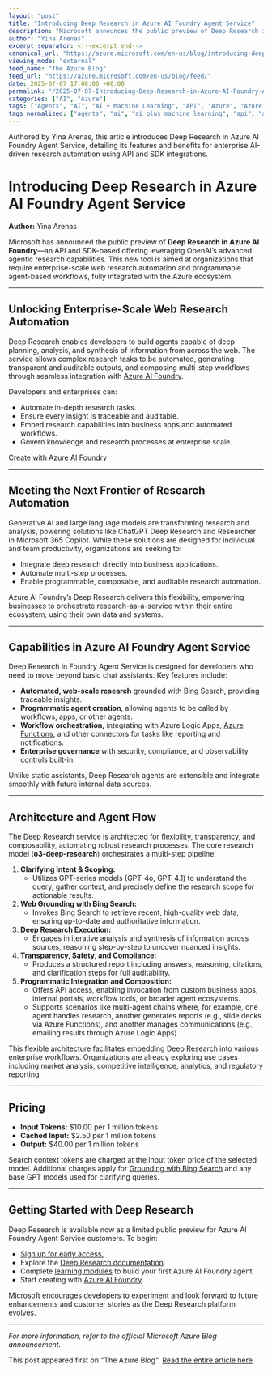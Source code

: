```yaml
---
layout: "post"
title: "Introducing Deep Research in Azure AI Foundry Agent Service"
description: "Microsoft announces the public preview of Deep Research in Azure AI Foundry, an API and SDK-based agentic research capability built on OpenAI models. This tool automates enterprise-scale web research, offering programmable, composable, and auditable agents for advanced information synthesis and integration with Azure workflows."
author: "Yina Arenas"
excerpt_separator: <!--excerpt_end-->
canonical_url: "https://azure.microsoft.com/en-us/blog/introducing-deep-research-in-azure-ai-foundry-agent-service/"
viewing_mode: "external"
feed_name: "The Azure Blog"
feed_url: "https://azure.microsoft.com/en-us/blog/feed/"
date: 2025-07-07 17:00:00 +00:00
permalink: "/2025-07-07-Introducing-Deep-Research-in-Azure-AI-Foundry-Agent-Service.html"
categories: ["AI", "Azure"]
tags: ["Agents", "AI", "AI + Machine Learning", "API", "Azure", "Azure AI Foundry", "Azure Functions", "Azure Logic Apps", "Bing Search", "Compliance", "Compute", "Containers", "Deep Research", "Enterprise Automation", "GPT 4", "Integration", "Internet Of Things", "News", "OpenAI", "Pricing", "SDK", "Web Research"]
tags_normalized: ["agents", "ai", "ai plus machine learning", "api", "azure", "azure ai foundry", "azure functions", "azure logic apps", "bing search", "compliance", "compute", "containers", "deep research", "enterprise automation", "gpt 4", "integration", "internet of things", "news", "openai", "pricing", "sdk", "web research"]
---
```


Authored by Yina Arenas, this article introduces Deep Research in Azure AI Foundry Agent Service, detailing its features and benefits for enterprise AI-driven research automation using API and SDK integrations.<!--excerpt_end-->

# Introducing Deep Research in Azure AI Foundry Agent Service

**Author:** Yina Arenas

Microsoft has announced the public preview of **Deep Research in Azure AI Foundry**—an API and SDK-based offering leveraging OpenAI’s advanced agentic research capabilities. This new tool is aimed at organizations that require enterprise-scale web research automation and programmable agent-based workflows, fully integrated with the Azure ecosystem.

---

## Unlocking Enterprise-Scale Web Research Automation

Deep Research enables developers to build agents capable of deep planning, analysis, and synthesis of information from across the web. The service allows complex research tasks to be automated, generating transparent and auditable outputs, and composing multi-step workflows through seamless integration with [Azure AI Foundry](https://azure.microsoft.com/en-us/products/ai-foundry/?msockid=36d156f74ff96d723016422b4e966cdb).

Developers and enterprises can:

- Automate in-depth research tasks.
- Ensure every insight is traceable and auditable.
- Embed research capabilities into business apps and automated workflows.
- Govern knowledge and research processes at enterprise scale.

[Create with Azure AI Foundry](https://azure.microsoft.com/en-us/products/ai-foundry/?msockid=36d156f74ff96d723016422b4e966cdb)

---

## Meeting the Next Frontier of Research Automation

Generative AI and large language models are transforming research and analysis, powering solutions like ChatGPT Deep Research and Researcher in Microsoft 365 Copilot. While these solutions are designed for individual and team productivity, organizations are seeking to:

- Integrate deep research directly into business applications.
- Automate multi-step processes.
- Enable programmable, composable, and auditable research automation.

Azure AI Foundry’s Deep Research delivers this flexibility, empowering businesses to orchestrate research-as-a-service within their entire ecosystem, using their own data and systems.

---

## Capabilities in Azure AI Foundry Agent Service

Deep Research in Foundry Agent Service is designed for developers who need to move beyond basic chat assistants. Key features include:

- **Automated, web-scale research** grounded with Bing Search, providing traceable insights.
- **Programmatic agent creation**, allowing agents to be called by workflows, apps, or other agents.
- **Workflow orchestration,** integrating with Azure Logic Apps, [Azure Functions](https://learn.microsoft.com/en-us/azure/ai-foundry/agents/how-to/tools/logic-apps?pivots=portal), and other connectors for tasks like reporting and notifications.
- **Enterprise governance** with security, compliance, and observability controls built-in.

Unlike static assistants, Deep Research agents are extensible and integrate smoothly with future internal data sources.

---

## Architecture and Agent Flow

The Deep Research service is architected for flexibility, transparency, and composability, automating robust research processes. The core research model (**o3-deep-research**) orchestrates a multi-step pipeline:

1. **Clarifying Intent & Scoping:**
   - Utilizes GPT-series models (GPT-4o, GPT-4.1) to understand the query, gather context, and precisely define the research scope for actionable results.
2. **Web Grounding with Bing Search:**
   - Invokes Bing Search to retrieve recent, high-quality web data, ensuring up-to-date and authoritative information.
3. **Deep Research Execution:**
   - Engages in iterative analysis and synthesis of information across sources, reasoning step-by-step to uncover nuanced insights.
4. **Transparency, Safety, and Compliance:**
   - Produces a structured report including answers, reasoning, citations, and clarification steps for full auditability.
5. **Programmatic Integration and Composition:**
   - Offers API access, enabling invocation from custom business apps, internal portals, workflow tools, or broader agent ecosystems.
   - Supports scenarios like multi-agent chains where, for example, one agent handles research, another generates reports (e.g., slide decks via Azure Functions), and another manages communications (e.g., emailing results through Azure Logic Apps).

This flexible architecture facilitates embedding Deep Research into various enterprise workflows. Organizations are already exploring use cases including market analysis, competitive intelligence, analytics, and regulatory reporting.

---

## Pricing

- **Input Tokens:** $10.00 per 1 million tokens
- **Cached Input:** $2.50 per 1 million tokens
- **Output:** $40.00 per 1 million tokens

Search context tokens are charged at the input token price of the selected model. Additional charges apply for [Grounding with Bing Search](https://www.microsoft.com/en-us/bing/apis/grounding-pricing) and any base GPT models used for clarifying queries.

---

## Getting Started with Deep Research

Deep Research is available now as a limited public preview for Azure AI Foundry Agent Service customers. To begin:

- [Sign up for early access.](https://aka.ms/oai/deepresearchaccess)
- Explore the [Deep Research documentation](https://aka.ms/agents-deep-research).
- Complete [learning modules](https://learn.microsoft.com/en-us/training/paths/develop-ai-agents-on-azure/?source=docs) to build your first Azure AI Foundry agent.
- Start creating with [Azure AI Foundry](https://ai.azure.com/).

Microsoft encourages developers to experiment and look forward to future enhancements and customer stories as the Deep Research platform evolves.

---

*For more information, refer to the official Microsoft Azure Blog announcement.*

This post appeared first on "The Azure Blog". [Read the entire article here](https://azure.microsoft.com/en-us/blog/introducing-deep-research-in-azure-ai-foundry-agent-service/)
